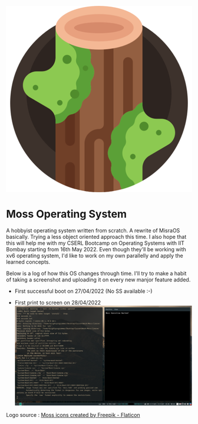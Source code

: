 ![logo](./Images/moss.png)
# Moss Operating System

A hobbyist operating system written from scratch. A rewrite of MisraOS basically.
Trying a less object oriented approach this time. I also hope that this will
help me with my CSERL Bootcamp on Operating Systems with IIT Bombay starting from
16th May 2022. Even though they'll be working with xv6 operating system, I'd like to
work on my own parallelly and apply the learned concepts.

Below is a log of how this OS changes through time. I'll try to make a habit of
taking a screenshot and uploading it on every new manjor feature added.

- First successful boot on 27/04/2022
(No SS available :-)

- First print to screen on 28/04/2022
![First print to screen - 28/04/2022](./Images/1-DrawString.png)

Logo source : [Moss icons created by Freepik - Flaticon](https://www.flaticon.com/free-icons/moss)
